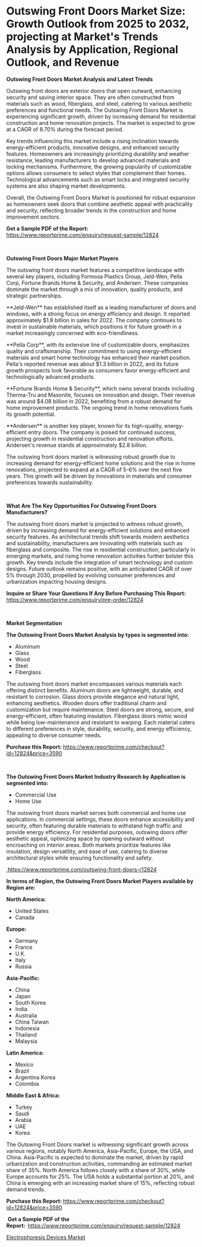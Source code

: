 <p><h1>Outswing Front Doors Market Size: Growth Outlook from 2025 to 2032, projecting at Market's Trends Analysis by Application, Regional Outlook, and Revenue</h1></p><p><strong>Outswing Front Doors Market Analysis and Latest Trends</strong></p>
<p><p>Outswing front doors are exterior doors that open outward, enhancing security and saving interior space. They are often constructed from materials such as wood, fiberglass, and steel, catering to various aesthetic preferences and functional needs. The Outswing Front Doors Market is experiencing significant growth, driven by increasing demand for residential construction and home renovation projects. The market is expected to grow at a CAGR of 8.70% during the forecast period.</p><p>Key trends influencing this market include a rising inclination towards energy-efficient products, innovative designs, and enhanced security features. Homeowners are increasingly prioritizing durability and weather resistance, leading manufacturers to develop advanced materials and locking mechanisms. Furthermore, the growing popularity of customizable options allows consumers to select styles that complement their homes. Technological advancements such as smart locks and integrated security systems are also shaping market developments. </p><p>Overall, the Outswing Front Doors Market is positioned for robust expansion as homeowners seek doors that combine aesthetic appeal with practicality and security, reflecting broader trends in the construction and home improvement sectors.</p></p>
<p><strong>Get a Sample PDF of the Report:&nbsp;</strong> <a href="https://www.reportprime.com/enquiry/request-sample/12824?utm_campaign=2795&utm_medium=2&utm_source=Github&utm_content=ia&utm_term=19032025&utm_id=outswing-front-doors">https://www.reportprime.com/enquiry/request-sample/12824</a></p>
<p>&nbsp;</p>
<p><strong>Outswing Front Doors Major Market Players</strong></p>
<p><p>The outswing front doors market features a competitive landscape with several key players, including Formosa Plastics Group, Jeld-Wen, Pella Corp, Fortune Brands Home & Security, and Andersen. These companies dominate the market through a mix of innovation, quality products, and strategic partnerships.</p><p>**Jeld-Wen** has established itself as a leading manufacturer of doors and windows, with a strong focus on energy efficiency and design. It reported approximately $1.8 billion in sales for 2022. The company continues to invest in sustainable materials, which positions it for future growth in a market increasingly concerned with eco-friendliness.</p><p>**Pella Corp**, with its extensive line of customizable doors, emphasizes quality and craftsmanship. Their commitment to using energy-efficient materials and smart home technology has enhanced their market position. Pella's reported revenue was about $1.3 billion in 2022, and its future growth prospects look favorable as consumers favor energy-efficient and technologically advanced products.</p><p>**Fortune Brands Home & Security**, which owns several brands including Therma-Tru and Masonite, focuses on innovation and design. Their revenue was around $4.08 billion in 2022, benefiting from a robust demand for home improvement products. The ongoing trend in home renovations fuels its growth potential.</p><p>**Andersen** is another key player, known for its high-quality, energy-efficient entry doors. The company is poised for continued success, projecting growth in residential construction and renovation efforts. Andersen's revenue stands at approximately $2.8 billion.</p><p>The outswing front doors market is witnessing robust growth due to increasing demand for energy-efficient home solutions and the rise in home renovations, projected to expand at a CAGR of 5-6% over the next five years. This growth will be driven by innovations in materials and consumer preferences towards sustainability.</p></p>
<p>&nbsp;</p>
<p><strong>What Are The Key Opportunities For Outswing Front Doors Manufacturers?</strong></p>
<p><p>The outswing front doors market is projected to witness robust growth, driven by increasing demand for energy-efficient solutions and enhanced security features. As architectural trends shift towards modern aesthetics and sustainability, manufacturers are innovating with materials such as fiberglass and composite. The rise in residential construction, particularly in emerging markets, and rising home renovation activities further bolster this growth. Key trends include the integration of smart technology and custom designs. Future outlook remains positive, with an anticipated CAGR of over 5% through 2030, propelled by evolving consumer preferences and urbanization impacting housing designs.</p></p>
<p><strong>Inquire or Share Your Questions If Any Before Purchasing This Report:</strong> <a href="https://www.reportprime.com/enquiry/pre-order/12824?utm_campaign=2795&utm_medium=2&utm_source=Github&utm_content=ia&utm_term=19032025&utm_id=outswing-front-doors">https://www.reportprime.com/enquiry/pre-order/12824</a></p>
<p>&nbsp;</p>
<p><strong>Market Segmentation</strong></p>
<p><strong>The Outswing Front Doors Market Analysis by types is segmented into:</strong></p>
<p><ul><li>Aluminum</li><li>Glass</li><li>Wood</li><li>Steel</li><li>Fiberglass</li></ul></p>
<p><p>The outswing front doors market encompasses various materials each offering distinct benefits. Aluminum doors are lightweight, durable, and resistant to corrosion. Glass doors provide elegance and natural light, enhancing aesthetics. Wooden doors offer traditional charm and customization but require maintenance. Steel doors are strong, secure, and energy-efficient, often featuring insulation. Fiberglass doors mimic wood while being low-maintenance and resistant to warping. Each material caters to different preferences in style, durability, security, and energy efficiency, appealing to diverse consumer needs.</p></p>
<p><strong>Purchase this Report:&nbsp;</strong><a href="https://www.reportprime.com/checkout?id=12824&price=3590&utm_campaign=2795&utm_medium=2&utm_source=Github&utm_content=ia&utm_term=19032025&utm_id=outswing-front-doors">https://www.reportprime.com/checkout?id=12824&price=3590</a></p>
<p>&nbsp;</p>
<p><strong>The Outswing Front Doors Market Industry Research by Application is segmented into:</strong></p>
<p><ul><li>Commercial Use</li><li>Home Use</li></ul></p>
<p><p>The outswing front doors market serves both commercial and home use applications. In commercial settings, these doors enhance accessibility and security, often featuring durable materials to withstand high traffic and provide energy efficiency. For residential purposes, outswing doors offer aesthetic appeal, optimizing space by opening outward without encroaching on interior areas. Both markets prioritize features like insulation, design versatility, and ease of use, catering to diverse architectural styles while ensuring functionality and safety.</p></p>
<p><a href="https://www.reportprime.com/outswing-front-doors-r12824?utm_campaign=2795&utm_medium=2&utm_source=Github&utm_content=ia&utm_term=19032025&utm_id=outswing-front-doors">&nbsp;https://www.reportprime.com/outswing-front-doors-r12824</a></p>
<p><strong>In terms of Region, the Outswing Front Doors Market Players available by Region are:</strong></p>
<p>
    <p> <strong> North America: </strong>
        <ul>
            <li>United States</li>
            <li>Canada</li>
        </ul>
        </p> 
    <p> <strong> Europe: </strong>
        <ul>
            <li>Germany</li>
            <li>France</li>
            <li>U.K.</li>
            <li>Italy</li>
            <li>Russia</li>
        </ul>
        </p> 
    <p> <strong> Asia-Pacific: </strong>
        <ul>
            <li>China</li>
            <li>Japan</li>
            <li>South Korea</li>
            <li>India</li>
            <li>Australia</li>
            <li>China Taiwan</li>
            <li>Indonesia</li>
            <li>Thailand</li>
            <li>Malaysia</li>
        </ul>
        </p> 
    <p> <strong> Latin America: </strong>
        <ul>
            <li>Mexico</li>
            <li>Brazil</li>
            <li>Argentina Korea</li>
            <li>Colombia</li>
        </ul>
        </p> 
    <p> <strong> Middle East & Africa: </strong>
        <ul>
            <li>Turkey</li>
            <li>Saudi</li>
            <li>Arabia</li>
            <li>UAE</li>
            <li>Korea</li>
        </ul>
    </p>
    </p>
<p><p>The Outswing Front Doors market is witnessing significant growth across various regions, notably North America, Asia-Pacific, Europe, the USA, and China. Asia-Pacific is expected to dominate the market, driven by rapid urbanization and construction activities, commanding an estimated market share of 35%. North America follows closely with a share of 30%, while Europe accounts for 25%. The USA holds a substantial portion at 20%, and China is emerging with an increasing market share of 15%, reflecting robust demand trends.</p></p>
<p><strong>Purchase this Report: </strong><a href="https://www.reportprime.com/checkout?id=12824&price=3590&utm_campaign=2795&utm_medium=2&utm_source=Github&utm_content=ia&utm_term=19032025&utm_id=outswing-front-doors">https://www.reportprime.com/checkout?id=12824&price=3590</a></p>
<p>&nbsp;<strong>Get a Sample PDF of the Report:&nbsp;&nbsp;</strong><a href="https://www.reportprime.com/enquiry/request-sample/12824?utm_campaign=2795&utm_medium=2&utm_source=Github&utm_content=ia&utm_term=19032025&utm_id=outswing-front-doors">https://www.reportprime.com/enquiry/request-sample/12824</a></p>
<p><strong></strong></p>
<p><p><a href="https://github.com/ChiragRP21/Market-Research-Report-List-7/blob/main/electrophoresis-devices-market.md?utm_campaign=2795&utm_medium=2&utm_source=Github&utm_content=ia&utm_term=19032025&utm_id=outswing-front-doors">Electrophoresis Devices Market</a></p></p>